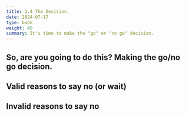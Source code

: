 ```yaml
---
title: 1.4 The Decision.
date: 2024-07-17
type: book
weight: 40
summary: It's time to make the "go" or "no go" decision.
---
```


## So, are you going to do this? Making the go/no go decision.

## Valid reasons to say no (or wait)

## Invalid reasons to say no
